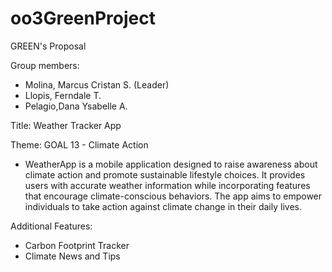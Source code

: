 # oo3GreenProject

GREEN's Proposal

Group members:
- Molina, Marcus Cristan S. (Leader)
- Llopis, Ferndale T.
- Pelagio,Dana Ysabelle A.

Title: Weather Tracker App

Theme: GOAL 13 - Climate Action

- WeatherApp is a mobile application designed to raise awareness about climate action and promote sustainable lifestyle choices. It provides users with accurate weather information while incorporating features that encourage climate-conscious behaviors. The app aims to empower individuals to take action against climate change in their daily lives.

Additional Features:
- Carbon Footprint Tracker
- Climate News and Tips
